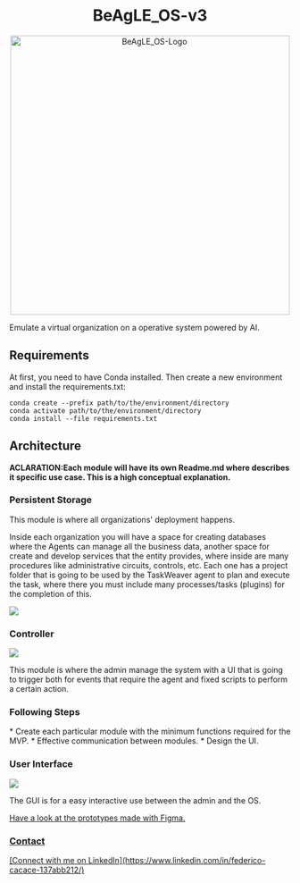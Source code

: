 <h1 align="center"><b>BeAgLE_OS-v3</b></h1>


<div align="center">
  <img src="https://github.com/GFCACACE/BeAgLE_OS-v3/assets/88559192/7afb108d-b413-42aa-b25a-b0516999c334" alt="BeAgLE_OS-Logo" width=500 >
</div>
<div>
  <p>
  Emulate a virtual organization on a operative system powered by AI.
  </p>
</div>

<div>
<h2><b>Requirements</b></h2>

At first, you need to have Conda installed. Then create a new environment and install the requirements.txt:

```conda
conda create --prefix path/to/the/environment/directory
conda activate path/to/the/environment/directory
conda install --file requirements.txt
```
</div>

<div>
<h2><b>Architecture</b></h2>
  <p><b>ACLARATION:Each module will have its own Readme.md where describes it specific use case. This is a high conceptual explanation.</b></p>


  <h3><b>Persistent Storage</b></h3>
  <p>This module is where all organizations' deployment happens.</p>
  <p>Inside each organization you will have a space for creating databases where the Agents can manage all the business data, another space for create and develop services that the entity provides, where inside are many procedures like administrative circuits, controls, etc. Each one has a project folder that is going to be used by the TaskWeaver agent to plan and execute the task, where there you must include many processes/tasks (plugins) for the completion of this.</p>
  
  <img src="https://github.com/GFCACACE/BeAgLE_OS-v3/assets/88559192/9899dfe6-4b8e-444f-94fb-58c43906ff0c" align="center">

<h3><b>Controller</b></h3>
  <img src="https://github.com/GFCACACE/BeAgLE_OS-v3/assets/88559192/70d5d87d-18d5-4edd-93c2-139970073985" align="center">
  <p>This module is where the admin manage the system with a UI that is going to trigger both for events that require the agent and fixed scripts to perform a certain action.</p>
</div>

<div>
  <h3><b>Following Steps</b></h3>
  * Create each particular module with the minimum functions required for the MVP.
  * Effective communication between modules.
  * Design the UI.
</div>
<div>
  <h3><b>User Interface</b></h3>
   <img src="https://github.com/GFCACACE/BeAgLE_OS-v3/assets/88559192/d11665da-ca67-4450-9e3e-9c6819979af6" align="center">
   <p>The GUI is for a easy interactive use between the admin and the OS.</p>
  <p><a href="https://www.figma.com/file/2B9Z9eZyCe5r5eKan8pBZZ/BeAgLE-OS?type=design&node-id=9%3A79&mode=design&t=N2NjU7ue4vslmyBO-1">Have a look at the prototypes made with Figma.</p>
</div>
<div>
  <h3><b>Contact</b></h3>
  [Connect with me on LinkedIn](https://www.linkedin.com/in/federico-cacace-137abb212/)

</div>
